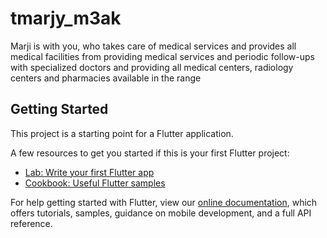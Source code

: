 # tmarjy_m3ak

Marji is with you, who takes care of medical services and provides all medical facilities from providing medical services and periodic follow-ups with specialized doctors and providing all medical centers, radiology centers and pharmacies available in the range

## Getting Started

This project is a starting point for a Flutter application.

A few resources to get you started if this is your first Flutter project:

- [Lab: Write your first Flutter app](https://flutter.dev/docs/get-started/codelab)
- [Cookbook: Useful Flutter samples](https://flutter.dev/docs/cookbook)

For help getting started with Flutter, view our
[online documentation](https://flutter.dev/docs), which offers tutorials,
samples, guidance on mobile development, and a full API reference.

